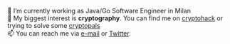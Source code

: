 
🔭 I’m currently working as Java/Go Software Engineer in Milan<br>
🌱 My biggest interest is **cryptography**. You can find me on [cryptohack](https://cryptohack.org/user/Beard33/) or trying to solve some [cryptopals](https://cryptopals.com/)<br>
📫 You can reach me via [e-mail](mailto:andreaguzzon26@gmail.com) or [Twitter](https://www.twitter.com/beard_333).

